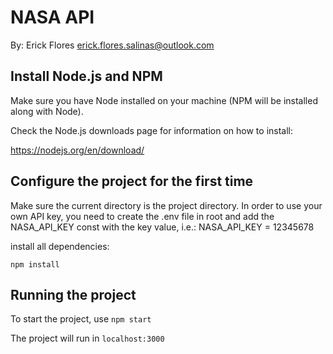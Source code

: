 # NASA API
By: Erick Flores
erick.flores.salinas@outlook.com

## Install Node.js and NPM

Make sure you have Node installed on your machine (NPM will be installed along with Node).

Check the Node.js downloads page for information on how to install:

https://nodejs.org/en/download/

## Configure the project for the first time

Make sure the current directory is the project directory.
In order to use your own API key, you need to create the .env file in root and add the NASA_API_KEY const with the key value, i.e.:
NASA_API_KEY = 12345678

install all dependencies:

`npm install`

## Running the project

To start the project, use `npm start`

The project will run in `localhost:3000`